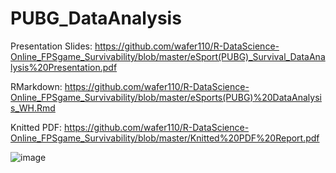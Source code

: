 # PUBG_DataAnalysis

Presentation Slides: https://github.com/wafer110/R-DataScience-Online_FPSgame_Survivability/blob/master/eSport(PUBG)_Survival_DataAnalysis%20Presentation.pdf 

RMarkdown: https://github.com/wafer110/R-DataScience-Online_FPSgame_Survivability/blob/master/eSports(PUBG)%20DataAnalysis_WH.Rmd   
  
Knitted PDF: https://github.com/wafer110/R-DataScience-Online_FPSgame_Survivability/blob/master/Knitted%20PDF%20Report.pdf

![image](https://user-images.githubusercontent.com/55414654/107805593-8eb63e80-6d33-11eb-8aba-af2d513b4eb0.png)

